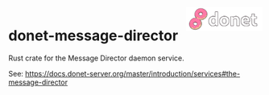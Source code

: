 <img src="../logo/donet_banner.png" align="right" width="30%"/>

# donet-message-director

Rust crate for the Message Director daemon service.

See: https://docs.donet-server.org/master/introduction/services#the-message-director
